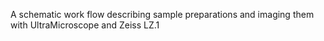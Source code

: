 A schematic work flow describing sample preparations and imaging them
with UltraMicroscope and Zeiss LZ.1
